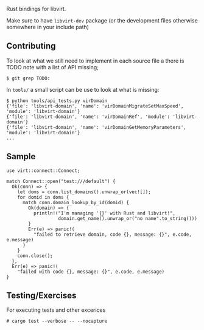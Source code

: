 Rust bindings for libvirt.

Make sure to have `libvirt-dev` package (or the development files
otherwise somewhere in your include path)

## Contributing

To look at what we still need to implement in each source file a there
is TODO note with a list of API missing;

```
$ git grep TODO:
```

In `tools/` a small script can be use to look at what is missing:

```
$ python tools/api_tests.py virDomain
{'file': 'libvirt-domain', 'name': 'virDomainMigrateSetMaxSpeed', 'module': 'libvirt-domain'}
{'file': 'libvirt-domain', 'name': 'virDomainRef', 'module': 'libvirt-domain'}
{'file': 'libvirt-domain', 'name': 'virDomainGetMemoryParameters', 'module': 'libvirt-domain'}
...
```

## Sample

```
use virt::connect::Connect;

match Connect::open("test:///default") {
  Ok(conn) => {
    let doms = conn.list_domains().unwrap_or(vec![]);
    for domid in doms {
      match conn.domain_lookup_by_id(domid) {
        Ok(domain) => {
          println!("I'm managing '{}' with Rust and libvirt!",
                   domain.get_name().unwrap_or("no name".to_string()))
        }
        Err(e) => panic!(
          "failed to retrieve domain, code {}, message: {}", e.code, e.message)
      }
    }
    conn.close();
  },
  Err(e) => panic!(
    "failed with code {}, message: {}", e.code, e.message)
}
```

## Testing/Exercises

For executing tests and other excerices

```
# cargo test --verbose -- --nocapture
```